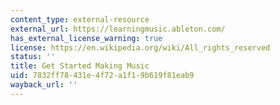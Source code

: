 ```yaml
---
content_type: external-resource
external_url: https://learningmusic.ableton.com/
has_external_license_warning: true
license: https://en.wikipedia.org/wiki/All_rights_reserved
status: ''
title: Get Started Making Music
uid: 7832ff78-431e-4f72-a1f1-9b619f81eab9
wayback_url: ''
---
```

